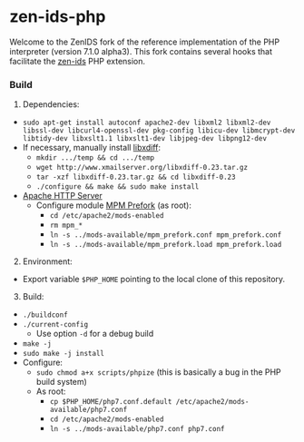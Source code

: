 # zen-ids-php

Welcome to the ZenIDS fork of the reference implementation of the PHP interpreter (version 7.1.0 alpha3). This fork contains several hooks that facilitate the [zen-ids](https://github.com/uci-plrg/zen-ids) PHP extension.

### Build

1. Dependencies:
  * `sudo apt-get install autoconf apache2-dev libxml2 libxml2-dev libssl-dev libcurl4-openssl-dev pkg-config libicu-dev libmcrypt-dev libtidy-dev libxslt1.1 libxslt1-dev libjpeg-dev libpng12-dev`
  * If necessary, manually install [libxdiff](http://freecode.com/projects/xdiff-lib):
    * `mkdir .../temp && cd .../temp`
    * `wget http://www.xmailserver.org/libxdiff-0.23.tar.gz`
    * `tar -xzf libxdiff-0.23.tar.gz && cd libxdiff-0.23`
    * `./configure && make && sudo make install`
  * [Apache HTTP Server](http://httpd.apache.org/) 
    * Configure module [MPM Prefork](https://httpd.apache.org/docs/2.4/mod/prefork.html) (as root):
      * `cd /etc/apache2/mods-enabled`
      * `rm mpm_*`
      * `ln -s ../mods-available/mpm_prefork.conf mpm_prefork.conf`
      * `ln -s ../mods-available/mpm_prefork.load mpm_prefork.load`
2. Environment:
  * Export variable `$PHP_HOME` pointing to the local clone of this repository.
3. Build:
  * `./buildconf`
  * `./current-config`
    *  Use option `-d` for a debug build
  * `make -j`
  * `sudo make -j install`
* Configure:
  * `sudo chmod a+x scripts/phpize` (this is basically a bug in the PHP build system)
  * As root: 
    * `cp $PHP_HOME/php7.conf.default /etc/apache2/mods-available/php7.conf`
    * `cd /etc/apache2/mods-enabled`
    * `ln -s ../mods-available/php7.conf php7.conf`
